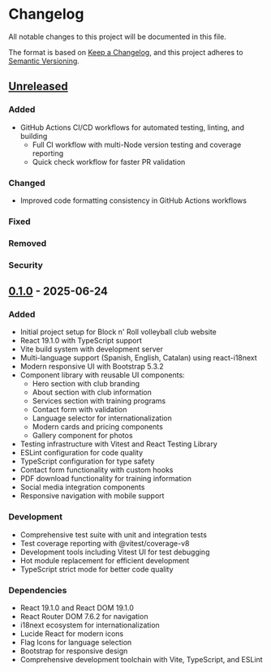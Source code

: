 # Changelog

All notable changes to this project will be documented in this file.

The format is based on [Keep a Changelog](https://keepachangelog.com/en/1.0.0/),
and this project adheres to [Semantic Versioning](https://semver.org/spec/v2.0.0.html).

## [Unreleased]

### Added

- GitHub Actions CI/CD workflows for automated testing, linting, and building
  - Full CI workflow with multi-Node version testing and coverage reporting
  - Quick check workflow for faster PR validation

### Changed

- Improved code formatting consistency in GitHub Actions workflows

### Fixed

### Removed

### Security

## [0.1.0] - 2025-06-24

### Added

- Initial project setup for Block n' Roll volleyball club website
- React 19.1.0 with TypeScript support
- Vite build system with development server
- Multi-language support (Spanish, English, Catalan) using react-i18next
- Modern responsive UI with Bootstrap 5.3.2
- Component library with reusable UI components:
  - Hero section with club branding
  - About section with club information
  - Services section with training programs
  - Contact form with validation
  - Language selector for internationalization
  - Modern cards and pricing components
  - Gallery component for photos
- Testing infrastructure with Vitest and React Testing Library
- ESLint configuration for code quality
- TypeScript configuration for type safety
- Contact form functionality with custom hooks
- PDF download functionality for training information
- Social media integration components
- Responsive navigation with mobile support

### Development

- Comprehensive test suite with unit and integration tests
- Test coverage reporting with @vitest/coverage-v8
- Development tools including Vitest UI for test debugging
- Hot module replacement for efficient development
- TypeScript strict mode for better code quality

### Dependencies

- React 19.1.0 and React DOM 19.1.0
- React Router DOM 7.6.2 for navigation
- i18next ecosystem for internationalization
- Lucide React for modern icons
- Flag Icons for language selection
- Bootstrap for responsive design
- Comprehensive development toolchain with Vite, TypeScript, and ESLint

[unreleased]: https://github.com/yourusername/blocknroll/compare/v0.1.0...HEAD
[0.1.0]: https://github.com/yourusername/blocknroll/releases/tag/v0.1.0
